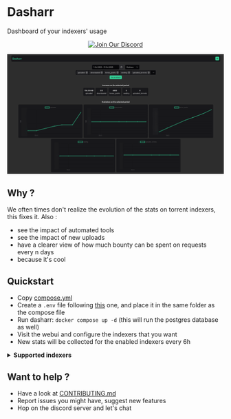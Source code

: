 # Dasharr
Dashboard of your indexers' usage

<p align="center">
  <a href="https://discord.gg/4vd7qAaFwX">
    <img src="https://img.shields.io/badge/Discord-Chat-5865F2?logo=discord&logoColor=white" alt="Join Our Discord">
  </a>
</p>

![header](media/preview.png)

## Why ?

We often times don't realize the evolution of the stats on torrent indexers, this fixes it. Also :

- see the impact of automated tools
- see the impact of new uploads
- have a clearer view of how much bounty can be spent on requests every n days
- because it's cool

## Quickstart

- Copy [compose.yml](./compose.yml)
- Create a `.env` file following [this](./backend/.env.example) one, and place it in the same folder as the compose file
- Run dasharr: `docker compose up -d` (this will run the postgres database as well)
- Visit the webui and configure the indexers that you want
- New stats will be collected for the enabled indexers every 6h

<details> <summary> <b> Supported indexers </b> </summary>

* AB
* ANT
* ATH
* BLU
* BTN
* GGn
* LST
* OPS
* OTW
* PhoenixProject
* RED

</details>

## Want to help ?

- Have a look at [CONTRIBUTING.md](./CONTRIBUTING.md)
- Report issues you might have, suggest new features
- Hop on the discord server and let's chat
